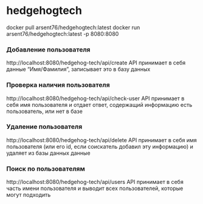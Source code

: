 # hedgehogtech
docker pull arsent76/hedgehogtech:latest
docker run arsent76/hedgehogtech:latest -p 8080:8080
### Добавление пользователя
http://localhost:8080/hedgehog-tech/api/create
API принимает в себя данные “Имя/Фамилия”, записывает это в базу данных

### Проверка наличия пользователя
http://localhost:8080/hedgehog-tech/api/check-user
API принимает в себя имя пользователя и отдает ответ, содержащий информацию есть пользователь, или нет в базе

### Удаление пользователя
http://localhost:8080/hedgehog-tech/api/delete
API принимает в себя имя пользователя (или его id, если соискатель добавил эту информацию) и удаляет из базы данных данные

### Поиск по пользователям
http://localhost:8080/hedgehog-tech/api/users
API принимает в себя часть имени пользователя и выводит всех пользователей, которые могут подходить
